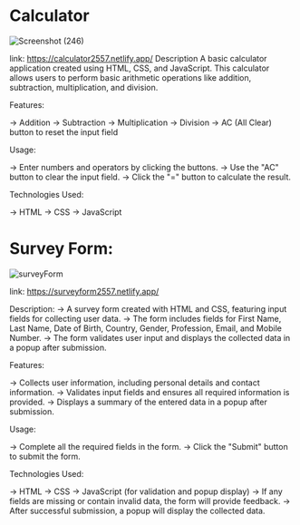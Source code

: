 # Calculator
![Screenshot (246)](https://github.com/furyvinay/cloudVandana/assets/82074933/15d4edbc-4e3e-4ac0-93b7-c8e36a6f5392)

link: https://calculator2557.netlify.app/
Description
A basic calculator application created using HTML, CSS, and JavaScript. This calculator allows users to perform basic arithmetic operations like addition, subtraction, multiplication, and division.

Features:

-> Addition
-> Subtraction
-> Multiplication
-> Division
-> AC (All Clear) button to reset the input field

Usage:

-> Enter numbers and operators by clicking the buttons.
-> Use the "AC" button to clear the input field.
-> Click the "=" button to calculate the result.

Technologies Used:

-> HTML
-> CSS
-> JavaScript




# Survey Form:

![surveyForm](https://github.com/furyvinay/cloudVandana/assets/82074933/46828225-5f0a-447b-81e2-e7d52e8ad7bd)

link: https://surveyform2557.netlify.app/

Description:
-> A survey form created with HTML and CSS, featuring input fields for collecting user data. 
-> The form includes fields for First Name, Last Name, Date of Birth, Country, Gender, Profession, Email, and Mobile Number. 
-> The form validates user input and displays the collected data in a popup after submission.

Features:

-> Collects user information, including personal details and contact information.
-> Validates input fields and ensures all required information is provided.
-> Displays a summary of the entered data in a popup after submission.

Usage:

-> Complete all the required fields in the form.
-> Click the "Submit" button to submit the form.

Technologies Used:

-> HTML
-> CSS
-> JavaScript (for validation and popup display)
-> If any fields are missing or contain invalid data, the form will provide feedback.
-> After successful submission, a popup will display the collected data.

